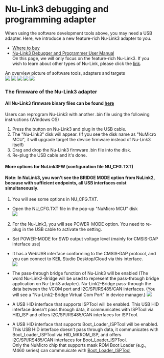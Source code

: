
# Nu-Link3 debugging and programming adapter
When using the software development tools above, you may need a USB adapter. 
Here, we introduce a new feature-rich Nu-Link3 adapter to you. 
- [Where to buy](https://direct.nuvoton.com/tw/Nu-Link3)   
- [Nu-Link3 Debugger and Programmer User Manual](https://www.nuvoton.com/resource-download.jsp?tp_GUID=UG1320200319174043)  
On this page, we will only focus on the feature-rich Nu-Link3. If you wish to learn about other types of Nu-Link, please click the [link](https://www.nuvoton.com/tool-and-software/debugger-and-programmer/1-to-1-debugger-and-programmer/).   

An overview picture of software tools, adapters and targets  
![](img/7380_BM0.PNG)
![](img/7380_BM1.PNG)
![](img/7380_BM1_MON.PNG)
![](img/7380_BM2.png)
![](img/7443_BM3.png)

### The firmware of the Nu-Link3 adapter
#### All Nu-Link3 firmware binary files can be found [here](./Latest_NuLink_Firmware)  
Users can reprogram Nu-Link3 with another .bin file using the following instructions (Windows OS)  
1. Press the button on Nu-Link3 and plug in the USB cable.
2. The "Nu-Link3" disk will appear.  (If you see the disk name as "NuMicro MCU", it will upgrade target the device firmware instead of Nu-Link3 itself) 
3. Drag and drop the Nu-Link3 firmware .bin file into the disk.
4. Re-plug the USB cable and it's done.  

#### More options for NuLink3FW (configuration file NU_CFG.TXT)   
#### Note: In NuLink3, you won't see the BRIDGE MODE option from NuLink2, because with sufficient endpoints, all USB interfaces exist simultaneously.
1. You will see some options in NU_CFG.TXT.
* Open the NU_CFG.TXT file in the pop-up "NuMicro MCU" disk  
<kbd>![](img/NUTXT.png)</kbd>

2. For the Nu-Link3, you will see POWER-MODE option. You need to re-plug in the USB cable to activate the setting.
* Set POWER-MODE for SWD output voltage level (mainly for CMSIS-DAP interface use)
    
* It has a WebUSB interface conforming to the CMSIS-DAP protocol, and you can connect to KEIL Studio Desktop/Cloud via this interface.  
<kbd>![](img/7380_DEV_WEBUSB_2005.PNG)</kbd>

* The pass-through bridge function of Nu-Link3 will be enabled (The word Nu-Link2-Bridge will be used to represent the pass-through bridge application on Nu-Link3 adapter). Nu-Link2-Bridge pass-through the data between the VCOM port and I2C/SPI/RS485/CAN interfaces.
    (You will see a "Nu-Link2-Bridge Virtual Com Port" in device manager.)
<kbd>![](img/device_manager.png)</kbd>

* A USB HID interface that supports ISPTool will be enabled. This USB HID interface doesn't pass through data, it communicates with ISPTool via HID_ISP and offers I2C/SPI/RS485/CAN interfaces for ISPTool.

* A USB HID interface that supports Boot_Loader_ISPTool will be enabled. This USB HID interface doesn't pass through data, it communicates with Boot_Loader_ISPTool via HID_MKROM_ISP, and offers I2C/SPI/RS485/CAN interfaces for Boot_Loader_ISPTool.  
Only the NuMicro chip that supports mask ROM Boot Loader (e.g., M460 series) can commnuicate with [Boot_Loader_ISPTool](https://www.nuvoton.com/resource-download.jsp?tp_GUID=SW132022071806572776&currentFolder=/products/microcontrollers/arm-cortex-m4-mcus/m467-ethernet-crypto-series/)  


<br>
<br>
